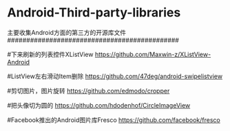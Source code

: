 # Android-Third-party-libraries
主要收集Android方面的第三方的开源库文件
#############################################

#下来刷新的列表控件XListView
https://github.com/Maxwin-z/XListView-Android

#ListView左右滑动Item删除
https://github.com/47deg/android-swipelistview

#剪切图片，图片旋转
https://github.com/edmodo/cropper

#把头像切为圆的
https://github.com/hdodenhof/CircleImageView

#Facebook推出的Android图片库Fresco
https://github.com/facebook/fresco
